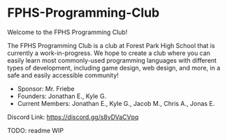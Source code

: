 # FPHS-Programming-Club
Welcome to the FPHS Programming Club!

The FPHS Programming Club is a club at Forest Park High School that is currently a work-in-progress. We hope to create a club where you can easily learn most commonly-used programming languages with different types of development, including game design, web design, and more, in a safe and easily accessible community!

- Sponsor: Mr. Friebe
- Founders: Jonathan E., Kyle G.
- Current Members: Jonathan E., Kyle G., Jacob M., Chris A., Jonas E.

Discord Link: https://discord.gg/s8vDVaCVpq

TODO: readme WIP
